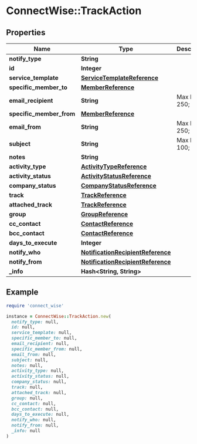 # ConnectWise::TrackAction

## Properties

| Name | Type | Description | Notes |
| ---- | ---- | ----------- | ----- |
| **notify_type** | **String** |  |  |
| **id** | **Integer** |  | [optional] |
| **service_template** | [**ServiceTemplateReference**](ServiceTemplateReference.md) |  | [optional] |
| **specific_member_to** | [**MemberReference**](MemberReference.md) |  | [optional] |
| **email_recipient** | **String** |  Max length: 250; | [optional] |
| **specific_member_from** | [**MemberReference**](MemberReference.md) |  | [optional] |
| **email_from** | **String** |  Max length: 250; | [optional] |
| **subject** | **String** |  Max length: 100; | [optional] |
| **notes** | **String** |  | [optional] |
| **activity_type** | [**ActivityTypeReference**](ActivityTypeReference.md) |  | [optional] |
| **activity_status** | [**ActivityStatusReference**](ActivityStatusReference.md) |  | [optional] |
| **company_status** | [**CompanyStatusReference**](CompanyStatusReference.md) |  | [optional] |
| **track** | [**TrackReference**](TrackReference.md) |  | [optional] |
| **attached_track** | [**TrackReference**](TrackReference.md) |  | [optional] |
| **group** | [**GroupReference**](GroupReference.md) |  | [optional] |
| **cc_contact** | [**ContactReference**](ContactReference.md) |  | [optional] |
| **bcc_contact** | [**ContactReference**](ContactReference.md) |  | [optional] |
| **days_to_execute** | **Integer** |  | [optional] |
| **notify_who** | [**NotificationRecipientReference**](NotificationRecipientReference.md) |  | [optional] |
| **notify_from** | [**NotificationRecipientReference**](NotificationRecipientReference.md) |  | [optional] |
| **_info** | **Hash&lt;String, String&gt;** |  | [optional] |

## Example

```ruby
require 'connect_wise'

instance = ConnectWise::TrackAction.new(
  notify_type: null,
  id: null,
  service_template: null,
  specific_member_to: null,
  email_recipient: null,
  specific_member_from: null,
  email_from: null,
  subject: null,
  notes: null,
  activity_type: null,
  activity_status: null,
  company_status: null,
  track: null,
  attached_track: null,
  group: null,
  cc_contact: null,
  bcc_contact: null,
  days_to_execute: null,
  notify_who: null,
  notify_from: null,
  _info: null
)
```

